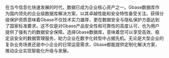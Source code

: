 在当今信息化快速发展的时代，数据已成为企业核心资产之一。Gbase数据库作为国内领先的企业级数据库解决方案，以其卓越性能和安全特性备受关注。获得分级保护资质意味着Gbase不仅技术实力雄厚，更在数据安全与隐私保护方面达到了国家标准要求。这不仅是对Gbase产品安全性和可靠性的高度认可，也为用户提供了强有力的数据安全保障。选择Gbase数据库，意味着您可以享受高效、稳定且安全的数据管理服务，助力企业在数字化转型中占据先机。无论是大型企业的复杂业务场景还是中小企业的日常运营需求，Gbase都能提供定制化解决方案，推动企业实现智能化升级与发展。